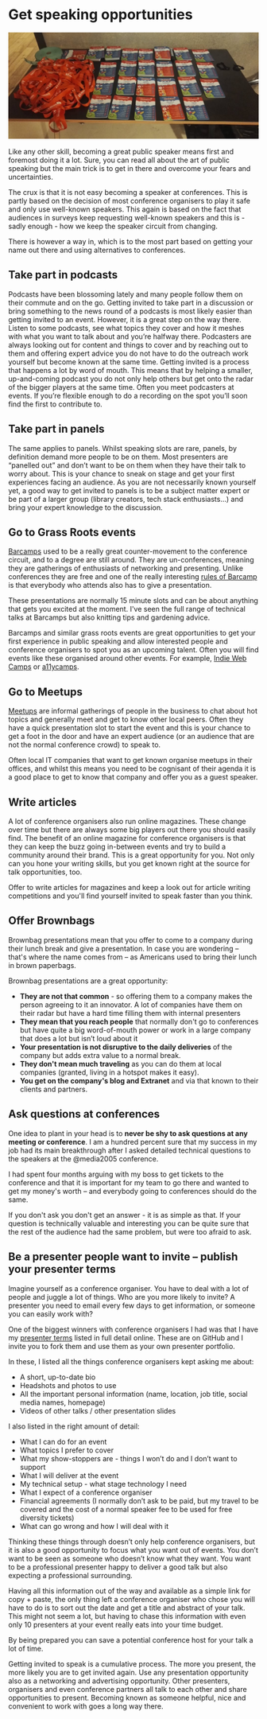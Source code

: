 # Get speaking opportunities

![A table with a lot of lanyards](media/6-get-speaking-opportunities/lanyards-smaller.jpg)

Like any other skill, becoming a great public speaker means first and foremost doing it a lot. Sure, you can read all about the art of public speaking but the main trick is to get in there and overcome your fears and uncertainties.

The crux is that it is not easy becoming a speaker at conferences. This is partly based on the decision of most conference organisers to play it safe and only use well-known speakers. This again is based on the fact that audiences in surveys keep requesting well-known speakers and this is - sadly enough - how we keep the speaker circuit from changing.

There is however a way in, which is to the most part based on getting your name out there and using alternatives to conferences.

## Take part in podcasts

Podcasts have been blossoming lately and many people follow them on their commute and on the go. Getting invited to take part in a discussion or bring something to the news round of a podcasts is most likely easier than getting invited to an event. However, it is a great step on the way there. Listen to some podcasts, see what topics they cover and how it meshes with what you want to talk about and you’re halfway there. Podcasters are always looking out for content and things to cover and by reaching out to them and offering expert advice you do not have to do the outreach work yourself but become known at the same time. Getting invited is a process that happens a lot by word of mouth. This means that by helping a smaller, up-and-coming podcast you do not only help others but get onto the radar of the bigger players at the same time. Often you meet podcasters at events. If you’re flexible enough to do a recording on the spot you’ll soon find the first to contribute to.

## Take part in panels

The same applies to panels. Whilst speaking slots are rare, panels, by definition demand more people to be on them. Most presenters are “panelled out” and don’t want to be on them when they have their talk to worry about. This is your chance to sneak on stage and get your first experiences facing an audience. As you are not necessarily known yourself yet, a good way to get invited to panels is to be a subject matter expert or be part of a larger group (library creators, tech stack enthusiasts…) and bring your expert knowledge to the discussion.

## Go to Grass Roots events

[Barcamps](http://barcamp.org/) used to be a really great counter-movement to the conference circuit, and to a degree are still around. They are un-conferences, meaning they are gatherings of enthusiasts of networking and presenting. Unlike conferences they are free and one of the really interesting [rules of Barcamp](http://barcamp.org/TheRulesOfBarCamp) is that everybody who attends also has to give a presentation.

These presentations are normally 15 minute slots and can be about anything that gets you excited at the moment. I've seen the full range of technical talks at Barcamps but also knitting tips and gardening advice.

Barcamps and similar grass roots events are great opportunities to get your first experience in public speaking and allow interested people and conference organisers to spot you as an upcoming talent. Often you will find events like these organised around other events. For example, [Indie Web Camps](https://indieweb.org/IndieWebCamps) or [a11ycamps](http://www.a11ycamp.org/).

## Go to Meetups

[Meetups](http://www.meetup.com/) are informal gatherings of people in the business to chat about hot topics and generally meet and get to know other local peers. Often they have a quick presentation slot to start the event and this is your chance to get a foot in the door and have an expert audience (or an audience that are not the normal conference crowd) to speak to.

Often local IT companies that want to get known organise meetups in their offices, and whilst this means you need to be cognisant of their agenda it is a good place to get to know that company and offer you as a guest speaker.

## Write articles

A lot of conference organisers also run online magazines. These change over time but there are always some big players out there you should easily find. The benefit of an online magazine for conference organisers is that they can keep the buzz going in-between events and try to build a community around their brand. This is a great opportunity for you. Not only can you hone your writing skills, but you get known right at the source for talk opportunities, too.

Offer to write articles for magazines and keep a look out for article writing competitions and you'll find yourself invited to speak faster than you think.

## Offer Brownbags

Brownbag presentations mean that you offer to come to a company during their lunch break and give a presentation. In case you are wondering – that's where the name comes from – as Americans used to bring their lunch in brown paperbags.

Brownbag presentations are a great opportunity:

- **They are not that common** - so offering them to a company makes the person agreeing to it an innovator. A lot of companies have them on their radar but have a hard time filling them with internal presenters
- **They mean that you reach people** that normally don't go to conferences but have quite a big word-of-mouth power or work in a large company that does a lot but isn’t loud about it
- **Your presentation is not disruptive to the daily deliveries** of the company but adds extra value to a normal break.
- **They don't mean much traveling** as you can do them at local companies (granted, living in a hotspot makes it easy).
- **You get on the company's blog and Extranet** and via that known to their clients and partners.

## Ask questions at conferences

One idea to plant in your head is to **never be shy to ask questions at any meeting or conference**. I am a hundred percent sure that my success in my job had its main breakthrough after I asked detailed technical questions to the speakers at the @media2005 conference.

I had spent four months arguing with my boss to get tickets to the conference and that it is important for my team to go there and wanted to get my money's worth – and everybody going to conferences should do the same.

If you don't ask you don't get an answer - it is as simple as that. If your question is technically valuable and interesting you can be quite sure that the rest of the audience had the same problem, but were too afraid to ask.

## Be a presenter people want to invite – publish your presenter terms

Imagine yourself as a conference organiser. You have to deal with a lot of people and juggle a lot of things. Who are you more likely to invite? A presenter you need to email every few days to get information, or someone you can easily work with?

One of the biggest winners with conference organisers I had was that I have my [presenter terms](https://codepo8.github.io/presenter-terms/) listed in full detail online. These are on GitHub and I invite you to fork them and use them as your own presenter portfolio.

In these, I listed all the things conference organisers kept asking me about:

- A short, up-to-date bio
- Headshots and photos to use
- All the important personal information (name, location, job title, social media names, homepage)
- Videos of other talks / other presentation slides

I also listed in the right amount of detail:

- What I can do for an event
- What topics I prefer to cover
- What my show-stoppers are - things I won’t do and I don’t want to support
- What I will deliver at the event
- My technical setup - what stage technology I need
- What I expect of a conference organiser
- Financial agreements (I normally don’t ask to be paid, but my travel to be covered and the cost of a normal speaker fee to be used for free diversity tickets)
- What can go wrong and how I will deal with it

Thinking these things through doesn’t only help conference organisers, but it is also a good opportunity to focus what you want out of events. You don’t want to be seen as someone who doesn’t know what they want. You want to be a professional presenter happy to deliver a good talk but also expecting a professional surrounding.

Having all this information out of the way and available as a simple link for copy + paste, the only thing left a conference organiser who chose you will have to do is to sort out the date and get a title and abstract of your talk. This might not seem a lot, but having to chase this information with even only 10 presenters at your event really eats into your time budget.

By being prepared you can save a potential conference host for your talk a lot of time.

Getting invited to speak is a cumulative process. The more you present, the more likely you are to get invited again. Use any presentation opportunity also as a networking and advertising opportunity. Other presenters, organisers and even conference partners all talk to each other and share opportunities to present. Becoming known as someone helpful, nice and convenient to work with goes a long way there.